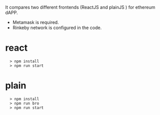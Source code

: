It compares two different frontends (ReactJS and plainJS ) for ethereum dAPP.

* Metamask is required.
* Rinkeby network is configured in the code.

# react
```
  > npm install
  > npm run start
```

# plain
```
  > npm install
  > npm run bro
  > npm run start
```
